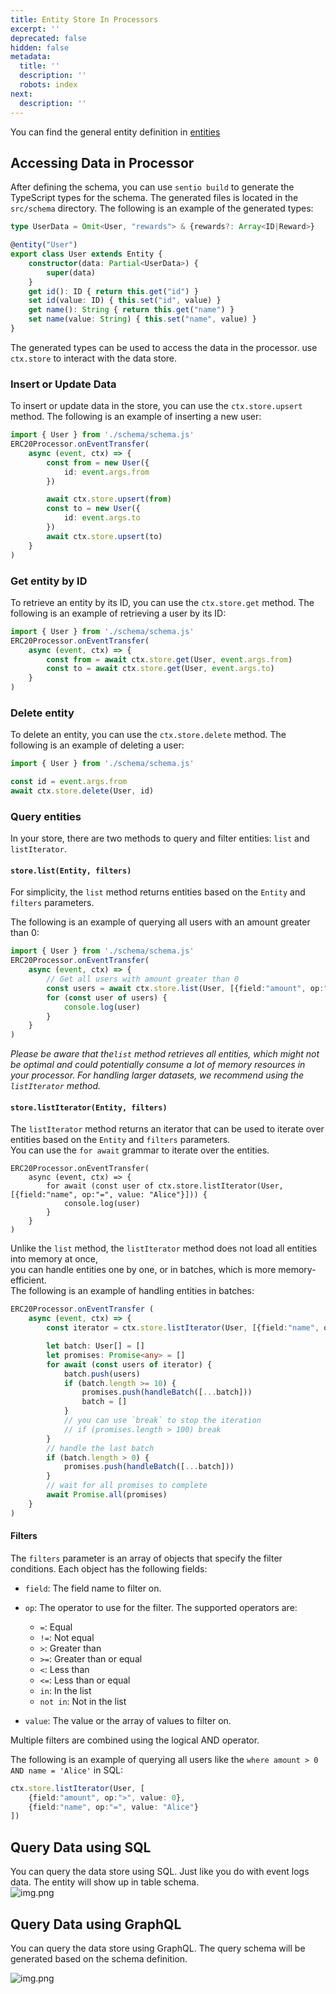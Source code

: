 ```yaml
---
title: Entity Store In Processors
excerpt: ''
deprecated: false
hidden: false
metadata:
  title: ''
  description: ''
  robots: index
next:
  description: ''
---
```

You can find the general entity definition in [entities](entities "mention")

## Accessing Data in Processor

After defining the schema, you can use `sentio build` to generate the TypeScript types for the schema. The generated files is located in the `src/schema` directory. The following is an example of the generated types:

```typescript
type UserData = Omit<User, "rewards"> & {rewards?: Array<ID|Reward>}

@entity("User")
export class User extends Entity {
    constructor(data: Partial<UserData>) {
        super(data)
    }
    get id(): ID { return this.get("id") }
    set id(value: ID) { this.set("id", value) }
    get name(): String { return this.get("name") }
    set name(value: String) { this.set("name", value) }
}
```

The generated types can be used to access the data in the processor. use `ctx.store` to interact with the data store.

### Insert or Update Data

To insert or update data in the store, you can use the `ctx.store.upsert` method. The following is an example of inserting a new user:

```typescript
import { User } from './schema/schema.js'
ERC20Processor.onEventTransfer(
    async (event, ctx) => {
        const from = new User({
            id: event.args.from
        })

        await ctx.store.upsert(from)
        const to = new User({
            id: event.args.to
        })
        await ctx.store.upsert(to)
    }
)
```

### Get entity by ID

To retrieve an entity by its ID, you can use the `ctx.store.get` method. The following is an example of retrieving a user by its ID:

```typescript
import { User } from './schema/schema.js'
ERC20Processor.onEventTransfer(
    async (event, ctx) => {
        const from = await ctx.store.get(User, event.args.from)
        const to = await ctx.store.get(User, event.args.to)
    }
)
```

### Delete entity

To delete an entity, you can use the `ctx.store.delete` method. The following is an example of deleting a user:

```typescript
import { User } from './schema/schema.js'

const id = event.args.from
await ctx.store.delete(User, id)

```

### Query entities

In your store, there are two methods to query and filter entities: `list` and `listIterator`.

#### `store.list(Entity, filters)`

For simplicity, the `list` method returns entities based on the `Entity` and `filters` parameters.

The following is an example of querying all users with an amount greater than 0:

```typescript
import { User } from './schema/schema.js'
ERC20Processor.onEventTransfer(
    async (event, ctx) => {
        // Get all users with amount greater than 0
        const users = await ctx.store.list(User, [{field:"amount", op:">", value: 0}])
        for (const user of users) {
            console.log(user)
        }
    }
)
```

*Please be aware that the`list` method retrieves all entities, which might not be optimal and could potentially consume a lot of memory resources in your processor. For handling larger datasets, we recommend using the `listIterator` method.*

#### `store.listIterator(Entity, filters)`

The `listIterator` method returns an iterator that can be used to iterate over entities based on the `Entity` and `filters` parameters.\
You can use the `for await` grammar to iterate over the entities.

```
ERC20Processor.onEventTransfer(
    async (event, ctx) => {
        for await (const user of ctx.store.listIterator(User, [{field:"name", op:"=", value: "Alice"}])) {
            console.log(user)
        }
    }
)
```

Unlike the `list` method, the `listIterator` method does not load all entities into memory at once,\
you can handle entities one by one, or in batches, which is more memory-efficient.\
The following is an example of handling entities in batches:

```typescript
ERC20Processor.onEventTransfer (
    async (event, ctx) => {
        const iterator = ctx.store.listIterator(User, [{field:"name", op:"=", value: "Alice"}])

        let batch: User[] = []
        let promises: Promise<any> = []
        for await (const users of iterator) {
            batch.push(users)
            if (batch.length >= 10) {
                promises.push(handleBatch([...batch]))
                batch = []
            }
            // you can use `break` to stop the iteration
            // if (promises.length > 100) break
        }
        // handle the last batch
        if (batch.length > 0) {
            promises.push(handleBatch([...batch]))
        }
        // wait for all promises to complete
        await Promise.all(promises)
    }
)
```

#### Filters

The `filters` parameter is an array of objects that specify the filter conditions. Each object has the following fields:

* `field`: The field name to filter on.

* `op`: The operator to use for the filter. The supported operators are:
  * `=`: Equal
  * `!=`: Not equal
  * `>`: Greater than
  * `>=`: Greater than or equal
  * `<`: Less than
  * `<=`: Less than or equal
  * `in`: In the list
  * `not in`: Not in the list

* `value`: The value or the array of values to filter on.

Multiple filters are combined using the logical AND operator.

The following is an example of querying all users like the `where amount > 0 AND name = 'Alice'` in SQL:

```typescript
ctx.store.listIterator(User, [
    {field:"amount", op:">", value: 0},
    {field:"name", op:"=", value: "Alice"}
])
```

## Query Data using SQL

You can query the data store using SQL.  Just like you do with event logs data. The entity will show up in table schema.\
![img.png](https://raw.githubusercontent.com/sentioxyz/docs/v1.0/.gitbook/assets/entity-sql-screenshot.png)

## Query Data using GraphQL

You can query the data store using GraphQL. The query schema will be generated based on the schema definition.

![img.png](https://raw.githubusercontent.com/sentioxyz/docs/v1.0/.gitbook/assets/entity-graqphql-screenshot.png)
